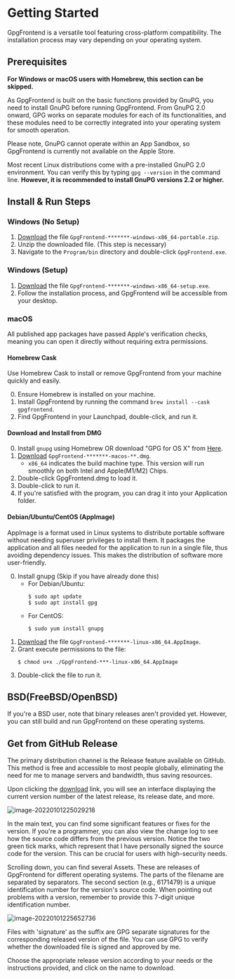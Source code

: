 # Getting Started

GpgFrontend is a versatile tool featuring cross-platform compatibility. The
installation process may vary depending on your operating system. 

## Prerequisites

**For Windows or macOS users with Homebrew, this section can be skipped.**

As GpgFrontend is built on the basic functions provided by GnuPG, you need to
install GnuPG before running GpgFrontend. From GnuPG 2.0 onward, GPG works on
separate modules for each of its functionalities, and these modules need to be
correctly integrated into your operating system for smooth operation.

Please note, GnuPG cannot operate within an App Sandbox, so GpgFrontend is
currently not available on the Apple Store.

Most recent Linux distributions come with a pre-installed GnuPG 2.0 environment.
You can verify this by typing `gpg --version` in the command line. **However, it
is recommended to install GnuPG versions 2.2 or higher.**

## Install & Run Steps

### Windows (No Setup)

1. [Download](https://github.com/saturneric/GpgFrontend/releases/latest) the
   file `GpgFrontend-*******-windows-x86_64-portable.zip`.
2. Unzip the downloaded file. (This step is necessary)
3. Navigate to the `Program/bin` directory and double-click `GpgFrontend.exe`.

### Windows (Setup)

1. [Download](https://github.com/saturneric/GpgFrontend/releases/latest) the
   file `GpgFrontend-*******-windows-x86_64-setup.exe`.
2. Follow the installation process, and GpgFrontend will be accessible from your
   desktop.

### macOS

All published app packages have passed Apple's verification checks, meaning you
can open it directly without requiring extra permissions.

#### Homebrew Cask

Use Homebrew Cask to install or remove GpgFrontend from your machine quickly and
easily.

0. Ensure Homebrew is installed on your machine.
1. Install GpgFrontend by running the command `brew install --cask gpgfrontend`.
2. Find GpgFrontend in your Launchpad, double-click, and run it.

#### Download and Install from DMG

0. Install `gnupg` using Homebrew OR download "GPG for OS X" from
   [Here](https://sourceforge.net/projects/gpgosx/files).
1. [Download](https://github.com/saturneric/GpgFrontend/releases)
   `GpgFrontend-*******-macos-**.dmg`.
   - `x86_64` indicates the build machine type. This version will run smoothly
     on both Intel and Apple(M1/M2) Chips.
2. Double-click GpgFrontend.dmg to load it.
3. Double-click to run it.
4. If you're satisfied with the program, you can drag it into your Application
   folder.

#### Debian/Ubuntu/CentOS (AppImage)

AppImage is a format used in Linux systems to distribute portable software
without needing superuser privileges to install them. It packages the
application and all files needed for the application to run in a single file,
thus avoiding dependency issues. This makes the distribution of software more
user-friendly.

0. Install gnupg (Skip if you have already done this)
   - For Debian/Ubuntu:
     ```shell
     $ sudo apt update
     $ sudo apt install gpg
     ```
   - For CentOS:
     ```shell
     $ sudo yum install gnupg
     ```
1. [Download](https://github.com/saturneric/GpgFrontend/releases) the file
   `GpgFrontend-*******-linux-x86_64.AppImage`.
2. Grant execute permissions to the file:
   ```shell
   $ chmod u+x ./GpgFrontend-***-linux-x86_64.AppImage
   ```
3. Double-click the file to run it.

## BSD(FreeBSD/OpenBSD)

If you're a BSD user, note that binary releases aren't provided yet. However,
you can still build and run GpgFrontend on these operating systems.

## Get from GitHub Release

The primary distribution channel is the Release feature available on GitHub.
This method is free and accessible to most people globally, eliminating the need
for me to manage servers and bandwidth, thus saving resources.

Upon clicking the
[download](https://github.com/saturneric/GpgFrontend/releases/latest) link, you
will see an interface displaying the current version number of the latest
release, its release date, and more.

![image-20220101225029218](https://image.cdn.bktus.com/i/2023/11/16/b6072dd2-37a2-ee54-0f9c-dc63098e7ad7.webp)

In the main text, you can find some significant features or fixes for the
version. If you're a programmer, you can also view the change log to see how the
source code differs from the previous version. Notice the two green tick marks,
which represent that I have personally signed the source code for the version.
This can be crucial for users with high-security needs.

Scrolling down, you can find several Assets. These are releases of GpgFrontend
for different operating systems. The parts of the filename are separated by
separators. The second section (e.g., 6171479) is a unique identification number
for the version's source code. When pointing out problems with a version,
remember to provide this 7-digit unique identification number.

![image-20220101225652736](https://image.cdn.bktus.com/i/2023/11/16/ca379e0a-c704-bc9b-a6e7-527609cdd94d.webp)

Files with 'signature' as the suffix are GPG separate signatures for the
corresponding released version of the file. You can use GPG to verify whether
the downloaded file is signed and approved by me.

Choose the appropriate release version according to your needs or the
instructions provided, and click on the name to download.